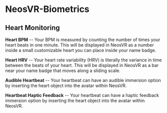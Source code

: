 # NeosVR-Biometrics


## Heart Monitoring
**Heart BPM** -- Your BPM is measured by counting the number of times your heart beats in one minute. This will be displayed in NeosVR as a number inside a small customizable heart you can place inside your name badge.

**Heart HRV** -- Your heart rate variability (HRV) is literally the variance in time between the beats of your heart. This will be displayed in NeosVR as a bar near your name badge that moves along a sliding scale.

**Audible Heartbeat** -- Your heartbeat can have an audible immersion option by inserting the heart object into the avatar within NeosVR.

**Heartbeat Haptic Feedback** -- Your heartbeat can have a haptic feedback immersion option by inserting the heart object into the avatar within NeosVR.
